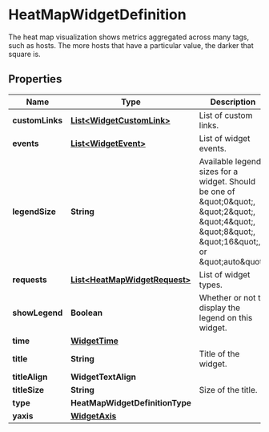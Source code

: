 

# HeatMapWidgetDefinition

The heat map visualization shows metrics aggregated across many tags, such as hosts. The more hosts that have a particular value, the darker that square is.

## Properties

Name | Type | Description | Notes
------------ | ------------- | ------------- | -------------
**customLinks** | [**List&lt;WidgetCustomLink&gt;**](WidgetCustomLink.md) | List of custom links. |  [optional]
**events** | [**List&lt;WidgetEvent&gt;**](WidgetEvent.md) | List of widget events. |  [optional]
**legendSize** | **String** | Available legend sizes for a widget. Should be one of \&quot;0\&quot;, \&quot;2\&quot;, \&quot;4\&quot;, \&quot;8\&quot;, \&quot;16\&quot;, or \&quot;auto\&quot;. |  [optional]
**requests** | [**List&lt;HeatMapWidgetRequest&gt;**](HeatMapWidgetRequest.md) | List of widget types. | 
**showLegend** | **Boolean** | Whether or not to display the legend on this widget. |  [optional]
**time** | [**WidgetTime**](WidgetTime.md) |  |  [optional]
**title** | **String** | Title of the widget. |  [optional]
**titleAlign** | **WidgetTextAlign** |  |  [optional]
**titleSize** | **String** | Size of the title. |  [optional]
**type** | **HeatMapWidgetDefinitionType** |  | 
**yaxis** | [**WidgetAxis**](WidgetAxis.md) |  |  [optional]




